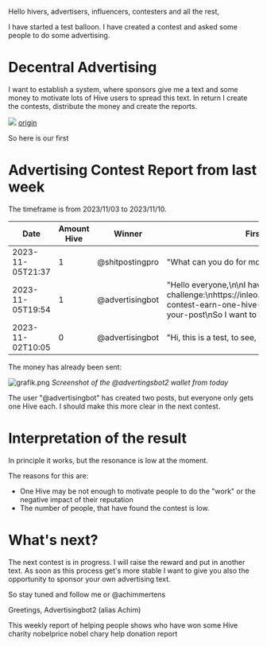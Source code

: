 Hello hivers, advertisers, influencers, contesters and all the rest,


I have started a test balloon. I have created a contest and asked some people to do some advertising.

# Decentral Advertising
I want to establish a system, where sponsors give me a text and some money to motivate lots of Hive users to spread this text.
In return I create the contests, distribute the money and create the reports.

![](https://images.hive.blog/0x0/https://files.peakd.com/file/peakd-hive/advertisingbot2/243fzm7JBrwodQNuQHiBRfwJ27JYc8pp9VSGXa1ruNetSr9EzpWNtPTQ6yKJkdAkQtJRB.png)
[origin](https://www.shutterstock.com/image-vector/hive-coin-vector-illustrations-3d-drawing-2282363417)


So here is our first

# Advertising Contest Report from last week
The timeframe is from 2023/11/03 to 2023/11/10.

|Date|Amount Hive|Winner|First Ten Words|Url|Image|
|-|-|-|-|-|-|
|2023-11-05T21:37|1|@shitpostingpro|"What can you do for money?\n\nfollow @achimmertens"|/hive-167922/@shitpostingpro/my-shittiest-shitpost-so-far|null|
|2023-11-05T19:54|1|@advertisingbot|"Hello everyone,\n\nI have read the following challenge:\nhttps://inleo.io/@advertisingbot2/advertising-contest-earn-one-hive-by-writing-two-words-in-your-post\nSo I want to ..."|/hive-167922/@advertisingbot/i-want-to-earn-one-hive|null|
|2023-11-02T10:05|0|@advertisingbot|"Hi, this is a test, to see, if my advertising ..."|/hive-167922/@advertisingbot/advertising-in-a-thread|null|

The money has already been sent:

![grafik.png](https://files.peakd.com/file/peakd-hive/achimmertens/23tSzWXZGUJ9hHxT7D7TCTCzgjDoryngmDFQpkw3ZFUgXQe14VgdViWLR1gKVsKBNwMNY.png)
*Screenshot of the @advertingsbot2 wallet from today*

The user "@advertisingbot" has created two posts, but everyone only gets one Hive each. I should make this more clear in the next contest.

# Interpretation of the result

In principle it works, but the resonance is low at the moment. 

The reasons for this are:
- One Hive may be not enough to motivate people to do the "work" or the negative impact of their reputation
- The number of people, that have found the contest is low.


# What's next?
The next contest is in progress.
I will raise the reward and put in another text. As soon as this process get's more stable I want to give you also the opportunity to sponsor your own advertising text.

So stay tuned and follow me or @achimmertens



Greetings, Advertisingbot2 (alias Achim)



This weekly report of helping people shows who have won some Hive
charity nobelprice nobel chary help donation report